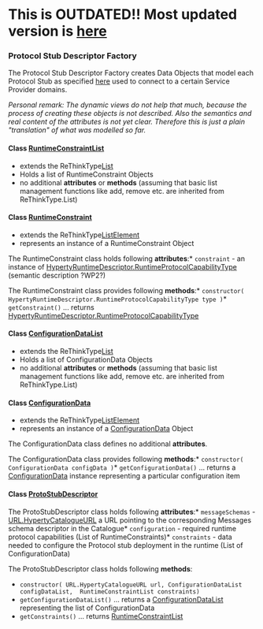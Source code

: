 **This is OUTDATED!! Most updated version is [here](https://github.com/reTHINK-project/dev-service-framework/tree/d3.2-working-docs/docs/specs/service-framework)**
===================================================================================================================================================================

### Protocol Stub Descriptor Factory

The Protocol Stub Descriptor Factory creates Data Objects that model each Protocol Stub as specified [here](https://github.com/reTHINK-project/architecture/tree/master/docs/datamodel/hyperty-catalogue) used to connect to a certain Service Provider domains.

*Personal remark: The dynamic views do not help that much, because the process of creating these objects is not described. Also the semantics and real content of the attributes is not yet clear. Therefore this is just a plain "translation" of what was modelled so far.*

#### Class [RuntimeConstraintList](https://github.com/reTHINK-project/architecture/blob/master/docs/datamodel/json-schema/ProtoStubDescriptor/RuntimeConstraintList.json)

-	extends the ReThinkType[List](https://github.com/reTHINK-project/architecture/blob/master/docs/datamodel/json-schema/RethinkType/List.json)
-	Holds a list of RuntimeConstraint Objects
-	no additional **attributes** or **methods** (assuming that basic list management functions like add, remove etc. are inherited from ReThinkType.List)

#### Class [RuntimeConstraint](https://github.com/reTHINK-project/architecture/blob/master/docs/datamodel/json-schema/ProtoStubDescriptor/RuntimeConstraint.json)

-	extends the ReThinkType[ListElement](https://github.com/reTHINK-project/architecture/blob/master/docs/datamodel/json-schema/RethinkType/ListElement.json)
-	represents an instance of a RuntimeConstraint Object

The RuntimeConstraint class holds following **attributes**:* `constraint` - an instance of [HypertyRuntimeDescriptor.RuntimeProtocolCapabilityType](https://github.com/reTHINK-project/architecture/blob/master/docs/datamodel/json-schema/HypertyRuntimeDescriptor/RuntimeProtocolCapability.json) (semantic description ?WP2?)

The RuntimeConstraint class provides following **methods**:* `constructor( HypertyRuntimeDescriptor.RuntimeProtocolCapabilityType type )`* `getConstraint()` ... returns [HypertyRuntimeDescriptor.RuntimeProtocolCapabilityType](https://github.com/reTHINK-project/architecture/blob/master/docs/datamodel/json-schema/HypertyRuntimeDescriptor/RuntimeProtocolCapabilityType.json)

#### Class [ConfigurationDataList](https://github.com/reTHINK-project/architecture/blob/master/docs/datamodel/json-schema/ProtoStubDescriptor/ConfigurationDataList.json)

-	extends the ReThinkType[List](https://github.com/reTHINK-project/architecture/blob/master/docs/datamodel/json-schema/RethinkType/List.json)
-	Holds a list of ConfigurationData Objects
-	no additional **attributes** or **methods** (assuming that basic list management functions like add, remove etc. are inherited from ReThinkType.List)

#### Class [ConfigurationData](https://github.com/reTHINK-project/architecture/blob/master/docs/datamodel/json-schema/ProtoStubDescriptor/ConfigurationData.json)

-	extends the ReThinkType[ListElement](https://github.com/reTHINK-project/architecture/blob/master/docs/datamodel/json-schema/RethinkType/ListElement.json)
-	represents an instance of a [ConfigurationData](https://github.com/reTHINK-project/architecture/blob/master/docs/datamodel/json-schema/ProtoStubDescriptor/ConfigurationData.json) Object

The ConfigurationData class defines no additional **attributes**.

The ConfigurationData class provides following **methods**:* `constructor( ConfigurationData configData )`* `getConfigurationData()` ... returns a [ConfigurationData](https://github.com/reTHINK-project/architecture/blob/master/docs/datamodel/json-schema/ProtoStubDescriptor/ConfigurationData.json) instance representing a particular configuration item

#### Class [ProtoStubDescriptor](https://github.com/reTHINK-project/architecture/blob/master/docs/datamodel/json-schema/ProtoStubDescriptor/ProtoStubDescriptor.json)

The ProtoStubDescriptor class holds following **attributes**:* `messageSchemas` - [URL.HypertyCatalogueURL](https://github.com/reTHINK-project/architecture/blob/master/docs/datamodel/json-schema/URL/HypertyCatalogueURL.json) a URL pointing to the corresponding Messages schema descriptor in the Catalogue* `configuration` - required runtime protocol capabilities (List of RuntimeConstraints)* `constraints` - data needed to configure the Protocol stub deployment in the runtime (List of ConfigurationData)

The ProtoStubDescriptor class holds following **methods**:

-	`constructor( URL.HypertyCatalogueURL url, ConfigurationDataList configDataList,  RuntimeConstraintList constraints)`
-	`getConfigurationDataList()` ... returns a [ConfigurationDataList](https://github.com/reTHINK-project/architecture/blob/master/docs/datamodel/json-schema/ProtoStubDescriptor/ConfigurationDataList.json) representing the list of ConfigurationData
-	`getConstraints()` ... returns [RuntimeConstraintList](https://github.com/reTHINK-project/architecture/blob/master/docs/datamodel/json-schema/ProtoStubDescriptor/RuntimeConstraintList.json)
